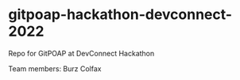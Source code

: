 # gitpoap-hackathon-devconnect-2022
Repo for GitPOAP at DevConnect Hackathon

Team members:
Burz
Colfax
